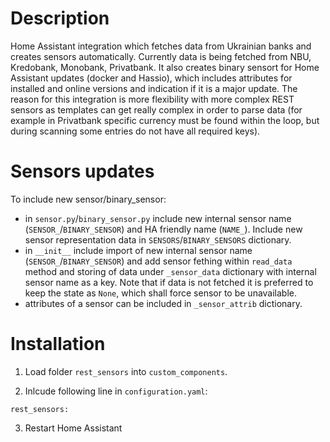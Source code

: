 # Description
Home Assistant integration which fetches data from Ukrainian banks and creates sensors automatically.
Currently data is being fetched from NBU, Kredobank, Monobank, Privatbank.
It also creates binary sensort for Home Assistant updates (docker and Hassio), which includes attributes for installed and online versions and indication if it is a major update.
The reason for this integration is more flexibility with more complex REST sensors as templates can get really complex in order to parse data (for example in Privatbank specific currency must be found within the loop, but during scanning some entries do not have all required keys).

# Sensors updates
To include new sensor/binary_sensor:
- in `sensor.py`/`binary_sensor.py` include new internal sensor name (`SENSOR_`/`BINARY_SENSOR`) and HA friendly name (`NAME_`). Include new sensor representation data in `SENSORS`/`BINARY_SENSORS` dictionary.
- in `__init__` include import of new internal sensor name (`SENSOR_`/`BINARY_SENSOR`) and add sensor fething within `read_data` method and storing of data under `_sensor_data` dictionary with internal sensor name as a key. Note that if data is not fetched it is preferred to keep the state as `None`, which shall force sensor to be unavailable.
- attributes of a sensor can be included in `_sensor_attrib` dictionary.

# Installation
1. Load folder `rest_sensors` into `custom_components`. 

2. Inlcude following line in `configuration.yaml`:
```
rest_sensors:
```

3. Restart Home Assistant
